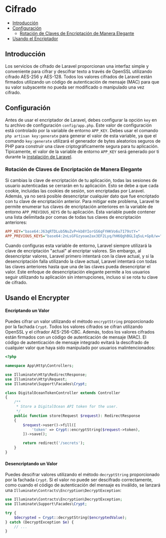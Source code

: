 # Cifrado

- [Introducción](#introduction)
- [Configuración](#configuration)
  - [Rotación de Claves de Encriptación de Manera Elegante](#gracefully-rotating-encryption-keys)
- [Usando el Encriptador](#using-the-encrypter)

<a name="introduction"></a>
## Introducción

Los servicios de cifrado de Laravel proporcionan una interfaz simple y conveniente para cifrar y descifrar texto a través de OpenSSL utilizando cifrado AES-256 y AES-128. Todos los valores cifrados de Laravel están firmados utilizando un código de autenticación de mensaje (MAC) para que su valor subyacente no pueda ser modificado o manipulado una vez cifrado.

<a name="configuration"></a>
## Configuración

Antes de usar el encriptador de Laravel, debes configurar la opción `key` en tu archivo de configuración `config/app.php`. Este valor de configuración está controlado por la variable de entorno `APP_KEY`. Debes usar el comando `php artisan key:generate` para generar el valor de esta variable, ya que el comando `key:generate` utilizará el generador de bytes aleatorios seguros de PHP para construir una clave criptográficamente segura para tu aplicación. Típicamente, el valor de la variable de entorno `APP_KEY` será generado por ti durante la [instalación de Laravel](/docs/%7B%7Bversion%7D%7D/installation).

<a name="gracefully-rotating-encryption-keys"></a>
### Rotación de Claves de Encriptación de Manera Elegante

Si cambias la clave de encriptación de tu aplicación, todas las sesiones de usuario autenticadas se cerrarán en tu aplicación. Esto se debe a que cada cookie, incluidas las cookies de sesión, son encriptadas por Laravel. Además, ya no será posible desencriptar cualquier dato que fue encriptado con tu clave de encriptación anterior.
Para mitigar este problema, Laravel te permite enumerar tus claves de encriptación anteriores en la variable de entorno `APP_PREVIOUS_KEYS` de tu aplicación. Esta variable puede contener una lista delimitada por comas de todas tus claves de encriptación anteriores:


```ini
APP_KEY="base64:J63qRTDLub5NuZvP+kb8YIorGS6qFYHKVo6u7179stY="
APP_PREVIOUS_KEYS="base64:2nLsGFGzyoae2ax3EF2Lyq/hH6QghBGLIq5uL+Gp8/w="

```
Cuando configuras esta variable de entorno, Laravel siempre utilizará la clave de encriptación "actual" al encriptar valores. Sin embargo, al desencriptar valores, Laravel primero intentará con la clave actual, y si la desencriptación falla utilizando la clave actual, Laravel intentará con todas las claves anteriores hasta que una de las claves pueda desencriptar el valor.
Este enfoque de desencriptación elegante permite a los usuarios seguir utilizando tu aplicación sin interrupciones, incluso si se rota tu clave de cifrado.

<a name="using-the-encrypter"></a>
## Usando el Encrypter


<a name="encrypting-a-value"></a>
#### Encriptando un Valor

Puedes cifrar un valor utilizando el método `encryptString` proporcionado por la fachada `Crypt`. Todos los valores cifrados se cifran utilizando OpenSSL y el cifrador AES-256-CBC. Además, todos los valores cifrados están firmados con un código de autenticación de mensaje (MAC). El código de autenticación de mensaje integrado evitará la descifrado de cualquier valor que haya sido manipulado por usuarios malintencionados:


```php
<?php

namespace App\Http\Controllers;

use Illuminate\Http\RedirectResponse;
use Illuminate\Http\Request;
use Illuminate\Support\Facades\Crypt;

class DigitalOceanTokenController extends Controller
{
    /**
     * Store a DigitalOcean API token for the user.
     */
    public function store(Request $request): RedirectResponse
    {
        $request->user()->fill([
            'token' => Crypt::encryptString($request->token),
        ])->save();

        return redirect('/secrets');
    }
}
```

<a name="decrypting-a-value"></a>
#### Desencriptando un Valor

Puedes descifrar valores utilizando el método `decryptString` proporcionado por la fachada `Crypt`. Si el valor no puede ser descifrado correctamente, como cuando el código de autenticación del mensaje es inválido, se lanzará una `Illuminate\Contracts\Encryption\DecryptException`:


```php
use Illuminate\Contracts\Encryption\DecryptException;
use Illuminate\Support\Facades\Crypt;

try {
    $decrypted = Crypt::decryptString($encryptedValue);
} catch (DecryptException $e) {
    // ...
}
```